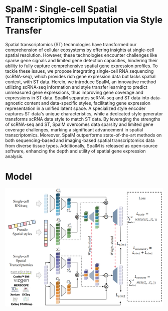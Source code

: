 # SpaIM : Single-cell Spatial Transcriptomics Imputation via Style Transfer

Spatial transcriptomics (ST) technologies have transformed our comprehension of cellular ecosystems by offering insights at single-cell spatial resolution. However, these technologies encounter challenges like sparse gene signals and limited gene detection capacities, hindering their ability to fully capture comprehensive spatial gene expression profiles. To tackle these issues, we propose integrating single-cell RNA sequencing (scRNA-seq), which provides rich gene expression data but lacks spatial context, with ST data. Herein, we introduce SpaIM, an innovative method utilizing scRNA-seq information and style transfer learning to predict unmeasured gene expressions, thus improving gene coverage and expressions in ST data. SpaIM separates scRNA-seq and ST data into data-agnostic content and data-specific styles, facilitating gene expression representation in a unified latent space. A specialized style encoder captures ST data's unique characteristics, while a dedicated style generator transforms scRNA data style to match ST data. By leveraging the strengths of scRNA-seq and ST, SpaIM overcomes data sparsity and limited gene coverage challenges, marking a significant advancement in spatial transcriptomics. Moreover, SpaIM outperforms state-of-the-art methods on both sequencing-based and imaging-based spatial transcriptomics data from diverse tissue types. Additionally, SpaIM is released as open-source software, enhancing the depth and utility of spatial gene expression analysis.

# Model
![workflow](./SpaIM_Overview.png)

